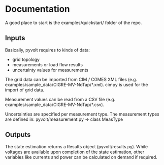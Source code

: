 # Documentation

A good place to start is the examples/quickstart/ folder of the repo.

## Inputs

Basically, pyvolt requires to kinds of data:
- grid topology
- measurements or load flow results
- uncertainty values for measurements

The grid data can be imported from CIM / CGMES XML files (e.g. examples/sample_data/CIGRE-MV-NoTap/*.xml).
cimpy is used for the import of grid data.

Measurement values can be read from a CSV file (e.g. examples/sample_data/CIGRE-MV-NoTap/*.csv).

Uncertainties are specified per measurement type. The measurement types are defined in: pyvolt/measurement.py -> class MeasType

## Outputs

The state estimation returns a Results object (pyvolt/results.py).
While voltages are available upon completion of the state estimation, other variables like currents and power can be calculated on demand if required.